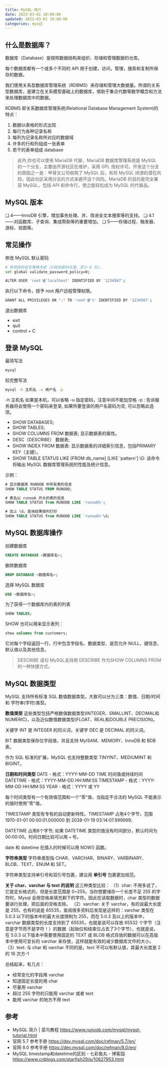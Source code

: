 ```yaml
---
title: MySQL-简介
date: 2023-03-01 10:00:00
updated: 2023-03-01 10:00:00
categories: mysql
---
```


## 什么是数据库？

数据库（Database）是按照数据结构来组织、存储和管理数据的仓库。

每个数据库都有一个或多个不同的 API 用于创建，访问，管理，搜索和复制所保存的数据。

我们使用关系型数据库管理系统（RDBMS）来存储和管理大数据量。所谓的关系型数据库，是建立在关系模型基础上的数据库，借助于集合代数等数学概念和方法来处理数据库中的数据。

RDBMS 即关系数据库管理系统(Relational Database Management System)的特点：

1. 数据以表格的形式出现
2. 每行为各种记录名称
3. 每列为记录名称所对应的数据域
4. 许多的行和列组成一张表单
5. 若干的表单组成 database

> 此外,你也可以使用 MariaDB 代替，MariaDB 数据库管理系统是 MySQL 的一个分支，主要由开源社区在维护，采用 GPL 授权许可。开发这个分支的原因之一是：甲骨文公司收购了 MySQL 后，有将 MySQL 闭源的潜在风险，因此社区采用分支的方式来避开这个风险。MariaDB 的目的是完全兼容 MySQL，包括 API 和命令行，使之能轻松成为 MySQL 的代替品。

## MySQL 版本

❑ 4——InnoDB 引擎，增加事务处理、并、改进全文本搜索等的支持。
❑ 4.1——对函数库、子查询、集成帮助等的重要增加。
❑ 5——存储过程、触发器、游标、视图等。

## 常见操作

修改 MySQL 默认密码

```bash
# 修改密码安全策略为低（只校验密码长度，至少 8 位）。
set global validate_password_policy=0;

ALTER USER 'root'@'localhost' IDENTIFIED BY '1234567';
```

执行以下命令，授予 root 用户远程管理权限。

```bash
GRANT ALL PRIVILEGES ON *.* TO 'root'@'%' IDENTIFIED BY '1234567';
```

退出数据库

* exit
* quit
* control + C

## 登录 MySQL

最简写法

```bash
mysql
```

较完整写法

```sh
mysql -h 主机名 -u 用户名 -p
```

-h 主机名 如果是本机，可以省略
-u 指定密码，注意中间不能加空格
-p : 告诉服务器将会使用一个密码来登录, 如果所要登录的用户名密码为空, 可以忽略此选项。

* SHOW DATABASES;
* SHOW TABLES;
* SHOW COLUMNS FROM 数据表; 显示数据表的属性。
* DESC（DESCRIBE） 数据表;
* SHOW INDEX FROM 数据表: 显示数据表的详细索引信息，包括PRIMARY KEY（主键）。
* SHOW TABLE STATUS LIKE [FROM db_name] [LIKE 'pattern'] \G:
该命令将输出 MySQL 数据库管理系统的性能及统计信息。

示例：

```sql
# 显示数据库 RUNOOB 中所有表的信息
SHOW TABLE STATUS FROM RUNOOB;

# 表名以 runoob 开头的表的信息
SHOW TABLE STATUS from RUNOOB LIKE 'runoob%';

# 加上 \G，查询结果按列打印
SHOW TABLE STATUS from RUNOOB LIKE 'runoob%'\G;
```

## MySQL 数据库操作

创建数据库

```sql
CREATE DATABASE <数据库名>;
```

删除数据库

```sql
DROP DATABASE <数据库名>;
```

选择 MySQL 数据库

```sql
USE <数据库名>;
```

为了获得一个数据库内的表的列表

```sql
SHOW TABLES;
```

SHOW 也可以用来显示表列：

```sql
show columns from customers;
```

它对每个字段返回一行，行中包含字段名、数据类型、是否允许 NULL、键信息、默认值以及其他信息。

> DESCRIBE 语句 MySQL支持用 DESCRIBE 作为SHOW COLUMNS FROM的一种快捷方式。

## MySQL 数据类型

MySQL 支持所有标准 SQL 数值数据类型。大致可以分为三类：数值、日期/时间 和 字符串(字符)类型。

**数值类型**
这些类型包括严格数值数据类型(INTEGER、SMALLINT、DECIMAL和NUMERIC)，以及近似数值数据类型(FLOAT、REAL和DOUBLE PRECISION)。

关键字 INT 是 INTEGER 的同义词，关键字 DEC 是 DECIMAL 的同义词。

BIT 数据类型保存位字段值，并且支持 MyISAM、MEMORY、InnoDB 和 BDB 表。

作为 SQL 标准的扩展，MySQL 也支持整数类型 TINYINT、MEDIUMINT 和 BIGINT。

**日期和时间类型**
DATE - 格式：YYYY-MM-DD
TIME 时间值或持续时间
DATETIME - 格式：YYYY-MM-DD HH:MM:SS
TIMESTAMP - 格式：YYYY-MM-DD HH:MM:SS
YEAR - 格式：YYYY 或 YY

每个时间类型有一个有效值范围和一个"零"值，当指定不合法的 MySQL 不能表示的值时使用"零"值。

TIMESTAMP 类型有专有的自动更新特性。TIMESTAMP 占用4个字节，范围 1970-01-01 00:00:01.000000 到 2038-01-19 03:14:07.999999;

DATETIME 占用8个字节; 如果 DATETIME 类型的值没有时间部分，默认时间为 00:00:00。时间日期比较可以用 `=` 号。

date 和 datetime 在插入的时候可以用 NOW() 函数。

**字符串类型**
字符串类型指 CHAR、VARCHAR、BINARY、VARBINARY、BLOB、TEXT、ENUM 和 SET。

字符串类型支持单引号和双引号包裹，建议用 **单引号** 包裹更加规范。

**关于 char、varchar 与 text 的说明**
这三种类型比较：
 （1）char:  不用多说了，它是定长格式的，但是长度范围是 0~255。当你想要储存一个长度不足 255 的字符时，Mysql 会用空格来填充剩下的字符。因此在读取数据时，char 类型的数据要进行处理，把后面的空格去除。
 （2）varchar:  关于 varchar，有的说最大长度是 255，也有的说是 65535，查阅很多资料后发现是这样的：varchar 类型在 5.0.3 以下的版本中的最大长度限制为 255，而在 5.0.3 及以上的版本中，varchar 数据类型的长度支持到了 65535，也就是说可以存放 65532 个字节（注意是字节而不是字符！）的数据（起始位和结束位占去了3个字节），也就是说，在 5.0.3 以下版本中需要使用固定的 TEXT 或 BLOB 格式存放的数据可以在高版本中使用可变长的 varchar 来存放，这样就能有效的减少数据库文件的大小。
 （3）text: 与 char 和 varchar 不同的是，text 不可以有默认值，其最大长度是 2 的 16 次方-1

总结起来，有几点：

* 经常变化的字段用 varchar
* 知道固定长度的用 char
* 尽量用 varchar
* 超过 255 字符的只能用 varchar 或者 text
* 能用 varchar 的地方不用 text

## 参考

* MySQL 简介 | 菜鸟教程 <https://www.runoob.com/mysql/mysql-tutorial.html>
* 官网 5.7 参考手册 <https://dev.mysql.com/doc/refman/5.7/en/>
* 官网 8.0 参考手册 <https://dev.mysql.com/doc/refman/8.0/en/>
* MySQL timestamp和datetime的区别 - 七彩鱼丸 - 博客园 <https://www.cnblogs.com/starfish29/p/10627953.html>

